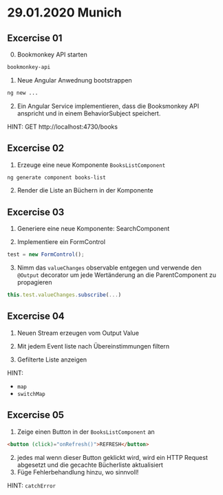 # 29.01.2020 Munich

## Excercise 01

0. Bookmonkey API starten

```sh
bookmonkey-api
```

1. Neue Angular Anwednung bootstrappen

```sh
ng new ...
```

2. Ein Angular Service implementieren, dass die Booksmonkey API anspricht und in einem BehaviorSubject speichert.

HINT:
GET http://localhost:4730/books

## Excercise 02

1.  Erzeuge eine neue Komponente `BooksListComponent`

```sh
ng generate component books-list
```

2.  Render die Liste an Büchern in der Komponente

## Excercise 03

1. Generiere eine neue Komponente: SearchComponent

2. Implementiere ein FormControl

```ts
test = new FormControl();
```

3. Nimm das `valueChanges` observable entgegen und verwende den
   `@Output` decorator um jede Wertänderung an die ParentComponent zu propagieren

```ts
this.test.valueChanges.subscribe(...)
```

## Excercise 04

1. Neuen Stream erzeugen vom Output Value

2. Mit jedem Event liste nach Übereinstimmungen filtern

3. Gefilterte Liste anzeigen

HINT:

- `map`
- `switchMap`

## Excercise 05

1. Zeige einen Button in der `BooksListComponent` an

```html
<button (click)="onRefresh()">REFRESH</button>
```

2. jedes mal wenn dieser Button geklickt wird, wird ein HTTP Request abgesetzt und die gecachte Bücherliste aktualisiert
3. Füge Fehlerbehandlung hinzu, wo sinnvoll!

HINT: `catchError`
